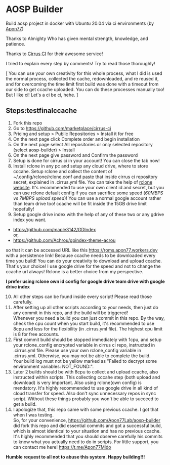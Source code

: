 # AOSP Builder
Build aosp project in docker with Ubuntu 20.04 via ci environments (by [Apon77](https://github.com/Apon77))

Thanks to Almighty Who has given mental strength, knowledge, and patience.

Thanks to [Cirrus CI](https://cirrus-ci.com/) for their awesome service!

I tried to explain every step by comments! Try to read those thoroughly!

[ You can use your own creativity for this whole process, what I did is used the normal process, collected the cache, redownloaded, and re reused it, and for overcoming the time limit first build was done with a timeout from our side to get ccache uploaded. You can do these processes manually too! But I like ci! Let's a ci be ci, hehe. ]

## Steps:testfinalccache

1. Fork this repo
2. Go to https://github.com/marketplace/cirrus-ci
3. Pricing and setup > Public Repositories > Install it for free
4. On the next page click Complete order and begin installation
5. On the next page select All repositories or only selected repository (select aosp-builder) > Install
6. On the next page give password and Confirm the password
7. Setup is done for cirrus ci in your account! You can close the tab now!
8. Install rclone in any pc and setup any cloud drive, where to store cccahe. Setup rclone and collect the content of ~/.config/rclone/rclone.conf and paste that inside cirrus ci repository secret, explained in .cirrus.yml file. You can take the help of [rclone website](https://rclone.org). It's recommended to use your own client id and secret, but you can use rclone default config if you can sacrifice some speed (_60MBPS vs 7MBPS upload speed_)! You can use a normal google account rather than team drive too! ccache will be fit inside the 15GB drive limit hopefully! 
9. Setup google drive index with the help of any of these two or any gdrive index you want.

* https://github.com/maple3142/GDIndex \
or,
* https://github.com/Achrou/goindex-theme-acrou

so that it can be accessed URL like this https://roms.apon77.workers.dev with a persistence link! Because ccache needs to be downloaded every time you build! You can do your creativity to download and upload ccache. That's your choice! I use google drive for the speed and not to change the ccache url always! Rclone is a better choice from my perspective.

**I prefer using rclone own id config for google drive team drive with google drive index**
 
10.  All other steps can be found inside every script! Please read those carefully.
11.  After setting up all other scripts according to your needs, then just do any commit in this repo, and the build will be triggered! \
Whenever you need a build you can just commit in this repo. By the way, check the cpu count when you start build, it's recommended to use 8cpu and less for the flexibility (in .cirrus.yml file). The highest cpu limit is 8 for free accounts.
12. First commit build should be stopped immediately with 1cpu, and setup your rclone_config encrypted variable in cirrus ci repo, instructed in .cirrus.yml file. Please use your own rclone_config variable in .cirrus.yml. Otherwise, you may not be able to complete the build. \
Your build log must not be yellow marked as "Failed to decrypt some environment variables: NOT_FOUND:".
13. Later 2 builds should be with 8cpu to collect and upload ccache, also instructed within scripts. This collecting cccahe step (both upload and download) is very important. Also using rclone(own config) is mendatory.  It's highly recommended to use google drive in all kind of cloud transfer for speed. Also don't sync unnecessary repos in sync script. Without these things probably you won't be able to succeed to get a build.
14. I apologize that, this repo came with some previous ccache. I got that when I was testing. \
So, for your convenience, https://github.com/Apon77Lab/aosp-builder did fork this repo and did essential commits and got a successful build, which is almost identical to your situation and has no previous ccache. It's highly recommended that you should observe carefully his commits to know what you actually need to do in scripts. For little support, you can contact me here! https://t.me/Apon77Mido

**Humble request to all not to abuse this system. Happy building!!!**
